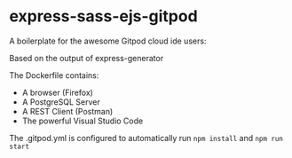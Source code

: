 # express-sass-ejs-gitpod
A boilerplate for the awesome Gitpod cloud ide users:

Based on the output of express-generator

The Dockerfile contains:
- A browser (Firefox)
- A PostgreSQL Server
- A REST Client (Postman)
- The powerful Visual Studio Code

The .gitpod.yml is configured to automatically run `npm install` and `npm run start`
